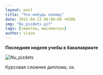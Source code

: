 ```yaml
---
layout: post
title: "Что-нибудь напишу"
date: 2015-04-13 00:00:00 +0300
img: "Nu_pizdets.gif"
tags: [заметки, мысливслух]
author: vlaim
---
```


**Последняя неделя учебы в бакалавриате**

![Nu_pizdets](/blog/assets/img/Nu_pizdets.gif)

Курсовая сложнее диплома, ок.